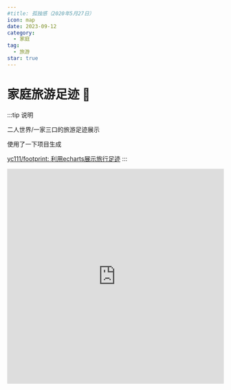 ```yaml
---
#title: 孤独感（2020年5月27日）
icon: map
date: 2023-09-12
category:
  - 家庭
tag:
  - 旅游
star: true
---
```

# 家庭旅游足迹 👣

:::tip 说明

二人世界/一家三口的旅游足迹展示

使用了一下项目生成

[yc111/footprint: 利用echarts展示旅行足迹](https://github.com/yc111/footprint)
:::

<iframe 
src="https://arthurfsy2.github.io/footprintFamily/index.html" 
frameborder=0
height=500
width=100%
seamless=seamless
scrolling=auto
></iframe>
